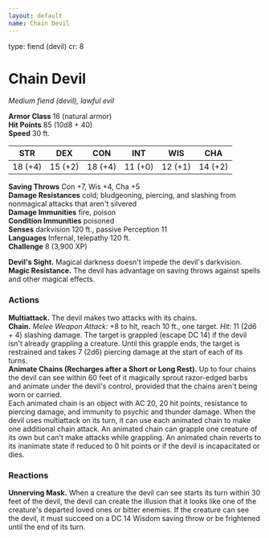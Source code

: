 ```yaml
---
layout: default
name: Chain Devil
---
```

type: fiend (devil)
cr: 8

# Chain Devil 
_Medium fiend (devil), lawful evil_

**Armor Class** 16 (natural armor)    
**Hit Points** 85 (10d8 + 40)    
**Speed** 30 ft. 

| STR      | DEX     | CON      | INT     | WIS     | CHA     |
|----------|---------|----------|---------|---------|---------|
| 18 (+4) | 15 (+2) | 18 (+4) | 11 (+0) | 12 (+1) | 14 (+2) |
  
**Saving Throws** Con +7, Wis +4, Cha +5    
**Damage Resistances** cold; bludgeoning, piercing, and slashing from nonmagical attacks that aren't silvered    
**Damage Immunities** fire, poison    
**Condition Immunities** poisoned    
**Senses** darkvision 120 ft., passive Perception 11    
**Languages** Infernal, telepathy 120 ft.    
**Challenge** 8 (3,900 XP) 

**Devil's Sight.** Magical darkness doesn't impede the devil's darkvision.    
**Magic Resistance.** The devil has advantage on saving throws against spells and other magical effects. 

### Actions 
**Multiattack.** The devil makes two attacks with its chains.    
**Chain.** _Melee Weapon Attack:_ +8 to hit, reach 10 ft., one target. _Hit:_ 11 (2d6 + 4) slashing damage. The target is grappled (escape DC 14) if the devil isn't already grappling a creature. Until this grapple ends, the target is restrained and takes 7 (2d6) piercing damage at the start of each of its turns.    
**Animate Chains (Recharges after a Short or Long Rest).** Up to four chains the devil can see within 60 feet of it magically sprout razor-­edged barbs and animate under the devil's control, provided that the chains aren't being worn or carried.    
Each animated chain is an object with AC 20, 20 hit points, resistance to piercing damage, and immunity to psychic and thunder damage. When the devil uses multiattack on its turn, it can use each animated chain to make one additional chain attack. An animated chain can grapple one creature of its own but can't make attacks while grappling. An animated chain reverts to its inanimate state if reduced to 0 hit points or if the devil is incapacitated or dies. 

### Reactions 
**Unnerving Mask.** When a creature the devil can see starts its turn within 30 feet of the devil, the devil can create the illusion that it looks like one of the creature's departed loved ones or bitter enemies. If the creature can see the devil, it must succeed on a DC 14 Wisdom saving throw or be frightened until the end of its turn.